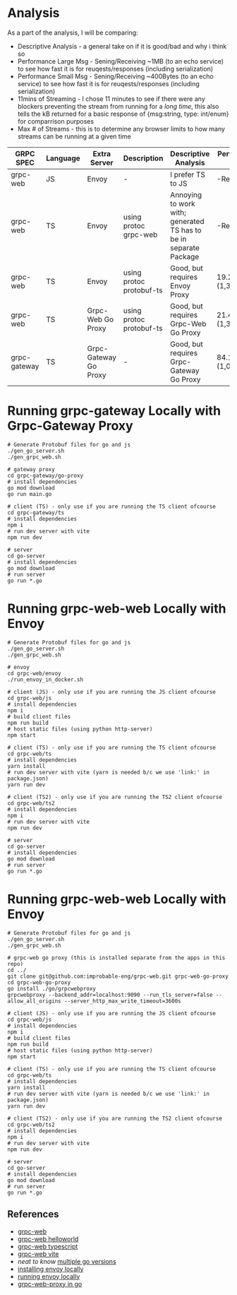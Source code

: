 # Analysis

As a part of the analysis, I will be comparing:

- Descriptive Analysis - a general take on if it is good/bad and why i think so
- Performance Large Msg - Sening/Receiving ~1MB (to an echo service) to see how fast it is for reuqests/responses (including serialization)
- Performance Small Msg - Sening/Receiving ~400Bytes (to an echo service) to see how fast it is for reuqests/responses (including serialization)
- 11mins of Streaming - I chose 11 minutes to see if there were any blockers preventing the stream from running for a *long time*, this also tells the kB returned for a basic response of {msg:string, type: int/enum} for comparrison purposes
- Max # of Streams - this is to determine any browser limits to how many streams can be running at a given time

| GRPC SPEC | Language | Extra Server | Description | Descriptive Analysis | Performance Large Msg | Performance Small Msg | 11mins of Streaming | Max # of Streams |
| --- | --- | --- | --- | --- | --- | --- | --- | --- |
| grpc-web | JS | Envoy | - | I prefer TS to JS | -Request Fails- | 4.102kB/s (42.0kB/10.24s) | Success (28.2kB) | 6 (MS Edge v132.0.2957.127) |
| grpc-web | TS | Envoy | using protoc grpc-web | Annoying to work with; generated TS has to be in separate Package | -Request Fails- | TBD | Success (28.2kB) | 6 (MS Edge v132.0.2957.127) |
| grpc-web | TS | Envoy | using protoc protobuf-ts | Good, but requires Envoy Proxy | 19.273MB/s (1,333MB/69.164s) | 4.14kB/s (42.4kB/10.24s) | Success (28.2kB) | 6 (MS Edge v132.0.2957.127) |
| grpc-web | TS | Grpc-Web Go Proxy | using protoc protobuf-ts | Good, but requires Grpc-Web Go Proxy | 21.457MB/s (1,333MB/62.123s) | 4.14kB/s (42.4kB/10.24s) | Success (28.2kB) | 6 (MS Edge v132.0.2957.127) |
| grpc-gateway | TS | Grpc-Gateway Go Proxy | - | Good, but requires Grpc-Gateway Go Proxy | 84.147MB/s (1,000MB/11.884s) | 5.95kB/s (62.3kB/10.47s) | Success (41.3kB) | 6 (MS Edge v132.0.2957.127) |

# Running grpc-gateway Locally with Grpc-Gateway Proxy

```
# Generate Protobuf files for go and js
./gen_go_server.sh
./gen_grpc_web.sh

# gateway proxy
cd grpc-gateway/go-proxy
# install dependencies
go mod download
go run main.go

# client (TS) - only use if you are running the TS client ofcourse
cd grpc-gateway/ts
# install dependencies
npm i
# run dev server with vite
npm run dev

# server
cd go-server
# install dependencies
go mod download
# run server
go run *.go
```

# Running grpc-web-web Locally with Envoy

```
# Generate Protobuf files for go and js
./gen_go_server.sh
./gen_grpc_web.sh

# envoy
cd grpc-web/envoy
./run_envoy_in_docker.sh

# client (JS) - only use if you are running the JS client ofcourse
cd grpc-web/js
# install dependencies
npm i
# build client files
npm run build
# host static files (using python http-server)
npm start

# client (TS) - only use if you are running the TS client ofcourse
cd grpc-web/ts
# install dependencies
yarn install
# run dev server with vite (yarn is needed b/c we use 'link:' in package.json)
yarn run dev

# client (TS2) - only use if you are running the TS2 client ofcourse
cd grpc-web/ts2
# install dependencies
npm i
# run dev server with vite
npm run dev

# server
cd go-server
# install dependencies
go mod download
# run server
go run *.go
```

# Running grpc-web-web Locally with Envoy

```
# Generate Protobuf files for go and js
./gen_go_server.sh
./gen_grpc_web.sh

# grpc-web go proxy (this is installed separate from the apps in this repo)
cd ../
git clone git@github.com:improbable-eng/grpc-web.git grpc-web-go-proxy
cd grpc-web-go-proxy
go install ./go/grpcwebproxy
grpcwebproxy --backend_addr=localhost:9090 --run_tls_server=false --allow_all_origins --server_http_max_write_timeout=3600s

# client (JS) - only use if you are running the JS client ofcourse
cd grpc-web/js
# install dependencies
npm i
# build client files
npm run build
# host static files (using python http-server)
npm start

# client (TS) - only use if you are running the TS client ofcourse
cd grpc-web/ts
# install dependencies
yarn install
# run dev server with vite (yarn is needed b/c we use 'link:' in package.json)
yarn run dev

# client (TS2) - only use if you are running the TS2 client ofcourse
cd grpc-web/ts2
# install dependencies
npm i
# run dev server with vite
npm run dev

# server
cd go-server
# install dependencies
go mod download
# run server
go run *.go
```

## References

- [grpc-web](https://github.com/grpc/grpc-web)
- [grpc-web helloworld](https://github.com/grpc/grpc-web/tree/master/net/grpc/gateway/examples/helloworld)
- [grpc-web typescript](https://github.com/grpc/grpc-web/blob/master/net/grpc/gateway/examples/echo/ts-example/README.md)
- [grpc-web vite](https://github.com/a2not/vite-grpc-web)
- _neat to know_ [multiple go versions](https://go.dev/doc/manage-install)
- [installing envoy locally](https://www.envoyproxy.io/docs/envoy/latest/start/install)
- [running envoy locally](https://www.envoyproxy.io/docs/envoy/latest/start/quick-start/run-envoy)
- [grpc-web-proxy in go](https://github.com/improbable-eng/grpc-web/tree/master/go/grpcwebproxy)